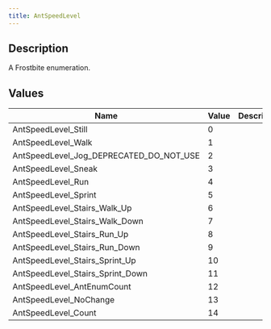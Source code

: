 ```yaml
---
title: AntSpeedLevel
---
```

## Description

A Frostbite enumeration.

## Values

| Name                                         | Value | Description |
| -------------------------------------------- | ----- | ----------- |
| AntSpeedLevel\_Still                         | 0     |             |
| AntSpeedLevel\_Walk                          | 1     |             |
| AntSpeedLevel\_Jog\_DEPRECATED\_DO\_NOT\_USE | 2     |             |
| AntSpeedLevel\_Sneak                         | 3     |             |
| AntSpeedLevel\_Run                           | 4     |             |
| AntSpeedLevel\_Sprint                        | 5     |             |
| AntSpeedLevel\_Stairs\_Walk\_Up              | 6     |             |
| AntSpeedLevel\_Stairs\_Walk\_Down            | 7     |             |
| AntSpeedLevel\_Stairs\_Run\_Up               | 8     |             |
| AntSpeedLevel\_Stairs\_Run\_Down             | 9     |             |
| AntSpeedLevel\_Stairs\_Sprint\_Up            | 10    |             |
| AntSpeedLevel\_Stairs\_Sprint\_Down          | 11    |             |
| AntSpeedLevel\_AntEnumCount                  | 12    |             |
| AntSpeedLevel\_NoChange                      | 13    |             |
| AntSpeedLevel\_Count                         | 14    |             |
